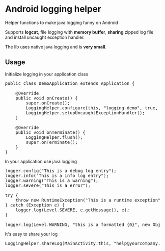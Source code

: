Android logging helper
======================

Helper functions to make java logging funny on Android

Supports <b>logcat</b>, file logging with <b>memory buffer</b>, <b>sharing</b> zipped log file and install uncaught exception handler.

The lib uses native java logging and is <b>very small</b>.

Usage
-----

Initialize logging in your application class

<pre>
public class DemoApplication extends Application {

    @Override
    public void onCreate() {
        super.onCreate();
        LoggingHelper.configure(this, "logging-demo", true, Level.FINE);
        LoggingHelper.setupUncaughtExceptionHandler();
    }

    @Override
    public void onTerminate() {
        LoggingHelper.flush();
        super.onTerminate();
    }
}
</pre>

In your application use java logging

<pre>
logger.config("This is a debug log entry");
logger.info("This is a info log entry");
logger.warning("This is a warning");
logger.severe("This is a error");

try {
    throw new RuntimeException("This is a runtime exception");
} catch (Exception e) {
    logger.log(Level.SEVERE, e.getMessage(), e);
}

logger.log(Level.WARNING, "this is a formatted {0}", new Object[] { "message"});
</pre>

It's easy to share your log

<pre>
LoggingHelper.shareLog(MainActivity.this, "help@yourcompany.com", "This is a logging demo");
</pre>



